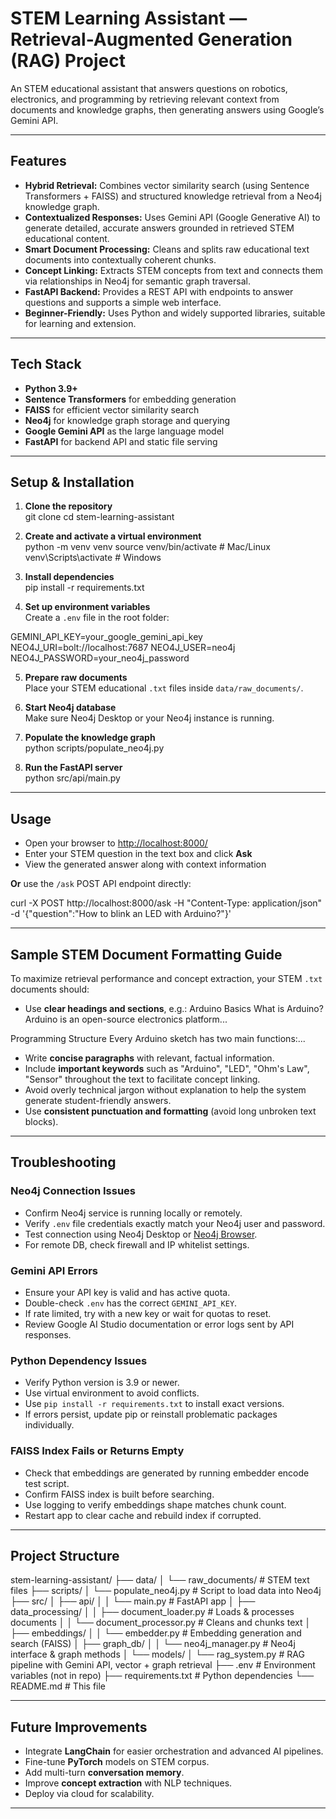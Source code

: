 # STEM Learning Assistant — Retrieval-Augmented Generation (RAG) Project

An STEM educational assistant that answers questions on robotics, electronics, and programming by retrieving relevant context from documents and knowledge graphs, then generating answers using Google’s Gemini API.

---

## Features

- **Hybrid Retrieval:** Combines vector similarity search (using Sentence Transformers + FAISS) and structured knowledge retrieval from a Neo4j knowledge graph.
- **Contextualized Responses:** Uses Gemini API (Google Generative AI) to generate detailed, accurate answers grounded in retrieved STEM educational content.
- **Smart Document Processing:** Cleans and splits raw educational text documents into contextually coherent chunks.
- **Concept Linking:** Extracts STEM concepts from text and connects them via relationships in Neo4j for semantic graph traversal.
- **FastAPI Backend:** Provides a REST API with endpoints to answer questions and supports a simple web interface.
- **Beginner-Friendly:** Uses Python and widely supported libraries, suitable for learning and extension.

---

## Tech Stack

- **Python 3.9+**  
- **Sentence Transformers** for embedding generation  
- **FAISS** for efficient vector similarity search  
- **Neo4j** for knowledge graph storage and querying  
- **Google Gemini API** as the large language model  
- **FastAPI** for backend API and static file serving  

---

## Setup & Installation

1. **Clone the repository**  
git clone <repo-url>
cd stem-learning-assistant



2. **Create and activate a virtual environment**  
python -m venv venv
source venv/bin/activate # Mac/Linux
venv\Scripts\activate # Windows


3. **Install dependencies**  
pip install -r requirements.txt



4. **Set up environment variables**  
Create a `.env` file in the root folder:

GEMINI_API_KEY=your_google_gemini_api_key
NEO4J_URI=bolt://localhost:7687
NEO4J_USER=neo4j
NEO4J_PASSWORD=your_neo4j_password



5. **Prepare raw documents**  
Place your STEM educational `.txt` files inside `data/raw_documents/`.

6. **Start Neo4j database**  
Make sure Neo4j Desktop or your Neo4j instance is running.

7. **Populate the knowledge graph**  
python scripts/populate_neo4j.py



8. **Run the FastAPI server**  
python src/api/main.py



---

## Usage

- Open your browser to [http://localhost:8000/](http://localhost:8000/)  
- Enter your STEM question in the text box and click **Ask**  
- View the generated answer along with context information

**Or** use the `/ask` POST API endpoint directly:

curl -X POST http://localhost:8000/ask
-H "Content-Type: application/json"
-d '{"question":"How to blink an LED with Arduino?"}'



---

## Sample STEM Document Formatting Guide

To maximize retrieval performance and concept extraction, your STEM `.txt` documents should:

- Use **clear headings and sections**, e.g.:
Arduino Basics
What is Arduino?
Arduino is an open-source electronics platform...

Programming Structure
Every Arduino sketch has two main functions:...



- Write **concise paragraphs** with relevant, factual information.
- Include **important keywords** such as "Arduino", "LED", "Ohm's Law", "Sensor" throughout the text to facilitate concept linking.
- Avoid overly technical jargon without explanation to help the system generate student-friendly answers.
- Use **consistent punctuation and formatting** (avoid long unbroken text blocks).

---

## Troubleshooting

### Neo4j Connection Issues

- Confirm Neo4j service is running locally or remotely.
- Verify `.env` file credentials exactly match your Neo4j user and password.
- Test connection using Neo4j Desktop or [Neo4j Browser](http://localhost:7474).
- For remote DB, check firewall and IP whitelist settings.

### Gemini API Errors

- Ensure your API key is valid and has active quota.
- Double-check `.env` has the correct `GEMINI_API_KEY`.
- If rate limited, try with a new key or wait for quotas to reset.
- Review Google AI Studio documentation or error logs sent by API responses.

### Python Dependency Issues

- Verify Python version is 3.9 or newer.
- Use virtual environment to avoid conflicts.
- Use `pip install -r requirements.txt` to install exact versions.
- If errors persist, update pip or reinstall problematic packages individually.

### FAISS Index Fails or Returns Empty

- Check that embeddings are generated by running embedder encode test script.
- Confirm FAISS index is built before searching.
- Use logging to verify embeddings shape matches chunk count.
- Restart app to clear cache and rebuild index if corrupted.

---

## Project Structure

stem-learning-assistant/
├── data/
│ └── raw_documents/ # STEM text files
├── scripts/
│ └── populate_neo4j.py # Script to load data into Neo4j
├── src/
│ ├── api/
│ │ └── main.py # FastAPI app
│ ├── data_processing/
│ │ ├── document_loader.py # Loads & processes documents
│ │ └── document_processor.py # Cleans and chunks text
│ ├── embeddings/
│ │ └── embedder.py # Embedding generation and search (FAISS)
│ ├── graph_db/
│ │ └── neo4j_manager.py # Neo4j interface & graph methods
│ └── models/
│ └── rag_system.py # RAG pipeline with Gemini API, vector + graph retrieval
├── .env # Environment variables (not in repo)
├── requirements.txt # Python dependencies
└── README.md # This file



---

## Future Improvements

- Integrate **LangChain** for easier orchestration and advanced AI pipelines.
- Fine-tune **PyTorch** models on STEM corpus.
- Add multi-turn **conversation memory**.
- Improve **concept extraction** with NLP techniques.
- Deploy via cloud for scalability.

---
